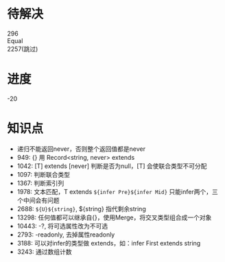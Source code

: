 # 待解决  
296  
Equal  
2257(跳过)

# 进度
-20

# 知识点
* 递归不能返回never，否则整个返回值都是never
* 949: {} 用 Record<string, never> extends
* 1042: [T] extends [never] 判断是否为null，[T] 会使联合类型不可分配
* 1097: 判断联合类型
* 1367: 判断索引列
* 1978: 文本匹配，T extends `${infer Pre}${infer Mid}` 只能infer两个，三个中间会有问题
* 2688: `${U}${string}`, ${string} 指代剩余string
* 13298: 任何值都可以继承自{}，使用Merge，将交叉类型组合成一个对象
* 10443: -?, 将可选属性改为不可选
* 2793: -readonly, 去掉属性readonly
* 3188: 可以对infer的类型做 extends，如：infer First extends string
* 3243: 通过数组计数
